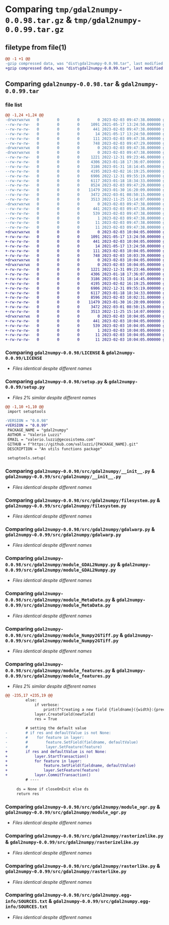 # Comparing `tmp/gdal2numpy-0.0.98.tar.gz` & `tmp/gdal2numpy-0.0.99.tar.gz`

## filetype from file(1)

```diff
@@ -1 +1 @@
-gzip compressed data, was "dist\gdal2numpy-0.0.98.tar", last modified: Fri Feb  3 09:47:38 2023, max compression
+gzip compressed data, was "dist\gdal2numpy-0.0.99.tar", last modified: Fri Feb  3 10:04:05 2023, max compression
```

## Comparing `gdal2numpy-0.0.98.tar` & `gdal2numpy-0.0.99.tar`

### file list

```diff
@@ -1,24 +1,24 @@
-drwxrwxrwx   0        0        0        0 2023-02-03 09:47:38.000000 gdal2numpy-0.0.98/
--rw-rw-rw-   0        0        0     1091 2021-05-17 13:24:50.000000 gdal2numpy-0.0.98/LICENSE
--rw-rw-rw-   0        0        0      441 2023-02-03 09:47:38.000000 gdal2numpy-0.0.98/PKG-INFO
--rw-rw-rw-   0        0        0       14 2021-05-17 13:24:50.000000 gdal2numpy-0.0.98/README.md
--rw-rw-rw-   0        0        0      111 2023-02-03 09:47:38.000000 gdal2numpy-0.0.98/setup.cfg
--rw-rw-rw-   0        0        0      748 2023-02-03 09:47:29.000000 gdal2numpy-0.0.98/setup.py
-drwxrwxrwx   0        0        0        0 2023-02-03 09:47:38.000000 gdal2numpy-0.0.98/src/
-drwxrwxrwx   0        0        0        0 2023-02-03 09:47:38.000000 gdal2numpy-0.0.98/src/gdal2numpy/
--rw-rw-rw-   0        0        0     1221 2022-12-31 09:23:46.000000 gdal2numpy-0.0.98/src/gdal2numpy/__init__.py
--rw-rw-rw-   0        0        0     4306 2023-01-18 17:36:07.000000 gdal2numpy-0.0.98/src/gdal2numpy/filesystem.py
--rw-rw-rw-   0        0        0     3186 2023-01-31 18:14:45.000000 gdal2numpy-0.0.98/src/gdal2numpy/gdalwarp.py
--rw-rw-rw-   0        0        0     4195 2023-02-02 16:19:25.000000 gdal2numpy-0.0.98/src/gdal2numpy/module_GDAL2Numpy.py
--rw-rw-rw-   0        0        0     6906 2022-12-31 09:55:19.000000 gdal2numpy-0.0.98/src/gdal2numpy/module_MetaData.py
--rw-rw-rw-   0        0        0     6117 2023-01-18 18:34:33.000000 gdal2numpy-0.0.98/src/gdal2numpy/module_Numpy2GTiff.py
--rw-rw-rw-   0        0        0     8524 2023-02-03 09:47:29.000000 gdal2numpy-0.0.98/src/gdal2numpy/module_features.py
--rw-rw-rw-   0        0        0    11479 2023-01-30 16:20:09.000000 gdal2numpy-0.0.98/src/gdal2numpy/module_ogr.py
--rw-rw-rw-   0        0        0     3472 2022-03-01 08:50:15.000000 gdal2numpy-0.0.98/src/gdal2numpy/rasterizelike.py
--rw-rw-rw-   0        0        0     3513 2022-11-25 15:14:07.000000 gdal2numpy-0.0.98/src/gdal2numpy/rasterlike.py
-drwxrwxrwx   0        0        0        0 2023-02-03 09:47:38.000000 gdal2numpy-0.0.98/src/gdal2numpy.egg-info/
--rw-rw-rw-   0        0        0      441 2023-02-03 09:47:38.000000 gdal2numpy-0.0.98/src/gdal2numpy.egg-info/PKG-INFO
--rw-rw-rw-   0        0        0      539 2023-02-03 09:47:38.000000 gdal2numpy-0.0.98/src/gdal2numpy.egg-info/SOURCES.txt
--rw-rw-rw-   0        0        0        1 2023-02-03 09:47:38.000000 gdal2numpy-0.0.98/src/gdal2numpy.egg-info/dependency_links.txt
--rw-rw-rw-   0        0        0       11 2023-02-03 09:47:38.000000 gdal2numpy-0.0.98/src/gdal2numpy.egg-info/requires.txt
--rw-rw-rw-   0        0        0       11 2023-02-03 09:47:38.000000 gdal2numpy-0.0.98/src/gdal2numpy.egg-info/top_level.txt
+drwxrwxrwx   0        0        0        0 2023-02-03 10:04:05.000000 gdal2numpy-0.0.99/
+-rw-rw-rw-   0        0        0     1091 2021-05-17 13:24:50.000000 gdal2numpy-0.0.99/LICENSE
+-rw-rw-rw-   0        0        0      441 2023-02-03 10:04:05.000000 gdal2numpy-0.0.99/PKG-INFO
+-rw-rw-rw-   0        0        0       14 2021-05-17 13:24:50.000000 gdal2numpy-0.0.99/README.md
+-rw-rw-rw-   0        0        0      111 2023-02-03 10:04:05.000000 gdal2numpy-0.0.99/setup.cfg
+-rw-rw-rw-   0        0        0      748 2023-02-03 10:03:39.000000 gdal2numpy-0.0.99/setup.py
+drwxrwxrwx   0        0        0        0 2023-02-03 10:04:05.000000 gdal2numpy-0.0.99/src/
+drwxrwxrwx   0        0        0        0 2023-02-03 10:04:05.000000 gdal2numpy-0.0.99/src/gdal2numpy/
+-rw-rw-rw-   0        0        0     1221 2022-12-31 09:23:46.000000 gdal2numpy-0.0.99/src/gdal2numpy/__init__.py
+-rw-rw-rw-   0        0        0     4306 2023-01-18 17:36:07.000000 gdal2numpy-0.0.99/src/gdal2numpy/filesystem.py
+-rw-rw-rw-   0        0        0     3186 2023-01-31 18:14:45.000000 gdal2numpy-0.0.99/src/gdal2numpy/gdalwarp.py
+-rw-rw-rw-   0        0        0     4195 2023-02-02 16:19:25.000000 gdal2numpy-0.0.99/src/gdal2numpy/module_GDAL2Numpy.py
+-rw-rw-rw-   0        0        0     6906 2022-12-31 09:55:19.000000 gdal2numpy-0.0.99/src/gdal2numpy/module_MetaData.py
+-rw-rw-rw-   0        0        0     6117 2023-01-18 18:34:33.000000 gdal2numpy-0.0.99/src/gdal2numpy/module_Numpy2GTiff.py
+-rw-rw-rw-   0        0        0     8596 2023-02-03 10:02:31.000000 gdal2numpy-0.0.99/src/gdal2numpy/module_features.py
+-rw-rw-rw-   0        0        0    11479 2023-01-30 16:20:09.000000 gdal2numpy-0.0.99/src/gdal2numpy/module_ogr.py
+-rw-rw-rw-   0        0        0     3472 2022-03-01 08:50:15.000000 gdal2numpy-0.0.99/src/gdal2numpy/rasterizelike.py
+-rw-rw-rw-   0        0        0     3513 2022-11-25 15:14:07.000000 gdal2numpy-0.0.99/src/gdal2numpy/rasterlike.py
+drwxrwxrwx   0        0        0        0 2023-02-03 10:04:05.000000 gdal2numpy-0.0.99/src/gdal2numpy.egg-info/
+-rw-rw-rw-   0        0        0      441 2023-02-03 10:04:05.000000 gdal2numpy-0.0.99/src/gdal2numpy.egg-info/PKG-INFO
+-rw-rw-rw-   0        0        0      539 2023-02-03 10:04:05.000000 gdal2numpy-0.0.99/src/gdal2numpy.egg-info/SOURCES.txt
+-rw-rw-rw-   0        0        0        1 2023-02-03 10:04:05.000000 gdal2numpy-0.0.99/src/gdal2numpy.egg-info/dependency_links.txt
+-rw-rw-rw-   0        0        0       11 2023-02-03 10:04:05.000000 gdal2numpy-0.0.99/src/gdal2numpy.egg-info/requires.txt
+-rw-rw-rw-   0        0        0       11 2023-02-03 10:04:05.000000 gdal2numpy-0.0.99/src/gdal2numpy.egg-info/top_level.txt
```

### Comparing `gdal2numpy-0.0.98/LICENSE` & `gdal2numpy-0.0.99/LICENSE`

 * *Files identical despite different names*

### Comparing `gdal2numpy-0.0.98/setup.py` & `gdal2numpy-0.0.99/setup.py`

 * *Files 2% similar despite different names*

```diff
@@ -1,10 +1,10 @@
 import setuptools
 
-VERSION = "0.0.98"
+VERSION = "0.0.99"
 PACKAGE_NAME = "gdal2numpy"
 AUTHOR = "Valerio Luzzi"
 EMAIL = "valerio.luzzi@gecosistema.com"
 GITHUB = f"https://github.com/valluzzi/{PACKAGE_NAME}.git"
 DESCRIPTION = "An utils functions package"
 
 setuptools.setup(
```

### Comparing `gdal2numpy-0.0.98/src/gdal2numpy/__init__.py` & `gdal2numpy-0.0.99/src/gdal2numpy/__init__.py`

 * *Files identical despite different names*

### Comparing `gdal2numpy-0.0.98/src/gdal2numpy/filesystem.py` & `gdal2numpy-0.0.99/src/gdal2numpy/filesystem.py`

 * *Files identical despite different names*

### Comparing `gdal2numpy-0.0.98/src/gdal2numpy/gdalwarp.py` & `gdal2numpy-0.0.99/src/gdal2numpy/gdalwarp.py`

 * *Files identical despite different names*

### Comparing `gdal2numpy-0.0.98/src/gdal2numpy/module_GDAL2Numpy.py` & `gdal2numpy-0.0.99/src/gdal2numpy/module_GDAL2Numpy.py`

 * *Files identical despite different names*

### Comparing `gdal2numpy-0.0.98/src/gdal2numpy/module_MetaData.py` & `gdal2numpy-0.0.99/src/gdal2numpy/module_MetaData.py`

 * *Files identical despite different names*

### Comparing `gdal2numpy-0.0.98/src/gdal2numpy/module_Numpy2GTiff.py` & `gdal2numpy-0.0.99/src/gdal2numpy/module_Numpy2GTiff.py`

 * *Files identical despite different names*

### Comparing `gdal2numpy-0.0.98/src/gdal2numpy/module_features.py` & `gdal2numpy-0.0.99/src/gdal2numpy/module_features.py`

 * *Files 2% similar despite different names*

```diff
@@ -235,17 +235,19 @@
         else:
             if verbose:
                 print(f"Creating a new field {fieldname}({width}:{precision})")
             layer.CreateField(newfield)
             res = True
 
         # setting the default value
-        # if res and defaultValue is not None:
-        #    for feature in layer:
-        #        feature.SetField(fieldname, defaultValue)
-        #        layer.SetFeature(feature)
+        if res and defaultValue is not None:
+            layer.StartTransaction()
+            for feature in layer:
+                feature.SetField(fieldname, defaultValue)
+                layer.SetFeature(feature)
+            layer.CommitTransaction()
         # ----
 
     ds = None if closeOnExit else ds
     return res
```

### Comparing `gdal2numpy-0.0.98/src/gdal2numpy/module_ogr.py` & `gdal2numpy-0.0.99/src/gdal2numpy/module_ogr.py`

 * *Files identical despite different names*

### Comparing `gdal2numpy-0.0.98/src/gdal2numpy/rasterizelike.py` & `gdal2numpy-0.0.99/src/gdal2numpy/rasterizelike.py`

 * *Files identical despite different names*

### Comparing `gdal2numpy-0.0.98/src/gdal2numpy/rasterlike.py` & `gdal2numpy-0.0.99/src/gdal2numpy/rasterlike.py`

 * *Files identical despite different names*

### Comparing `gdal2numpy-0.0.98/src/gdal2numpy.egg-info/SOURCES.txt` & `gdal2numpy-0.0.99/src/gdal2numpy.egg-info/SOURCES.txt`

 * *Files identical despite different names*

